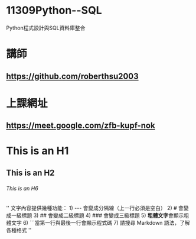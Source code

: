 # 11309Python--SQL  　　
Python程式設計與SQL資料庫整合

# 講師  
https://github.com/roberthsu2003
---
# 上課網址  
https://meet.google.com/zfb-kupf-nok
---
# This is an H1

## This is an H2

###### This is an H6　


''
    文字內容提供幾種功能：
    1) --- 會變成分隔線（上一行必須是空白）
    2) # 會變成一級標題
    3) ## 會變成二級標題
    4) ### 會變成三級標題
    5) **粗體文字**會顯示粗體文字
    6) ```當第一行與最後一行會顯示程式碼
    7) 請搜尋 Markdown 語法，了解各種格式
''

